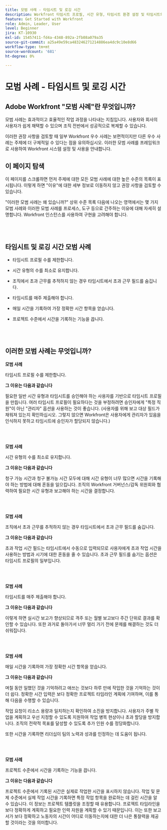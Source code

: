 ```yaml
---
title: 모범 사례 - 타임시트 및 로깅 시간
description: Workfront 타임시트 프로필, 시간 유형, 타임시트 환경 설정 및 타임시트의 설정, 관리 및 사용에 대한 Adobe Workfront 전문가의 모범 사례 권장 사항을 살펴보십시오. (60~160자 사이여야 하지만 184자임)
feature: Get Started with Workfront
role: Admin, Leader, User
level: Beginner
jira: KT-10930
exl-id: 15457411-fd4a-4348-892a-2fb08a079a35
source-git-commit: a25a49e59ca483246271214886ea4dc9c10e8d66
workflow-type: tm+mt
source-wordcount: '681'
ht-degree: 0%

---
```


# 모범 사례 - 타임시트 및 로깅 시간

## Adobe Workfront &quot;모범 사례&quot;란 무엇입니까?

모범 사례는 효과적이고 효율적인 작업 과정을 나타내는 지침입니다. 사용자와 회사의 사용자가 쉽게 채택할 수 있으며 조직 전반에서 성공적으로 복제할 수 있습니다.

이러한 권장 사항을 검토할 때 일부 Workfront 우수 사례는 보편적이지만 다른 우수 사례는 주제에 더 구체적일 수 있다는 점을 유의하십시오. 이러한 모범 사례를 프레임워크로 사용하여 Workfront 시스템 설정 및 사용을 안내합니다.

## 이 페이지 탐색

이 페이지를 스크롤하면 먼저 주제에 대한 모든 모범 사례에 대한 높은 수준의 목록이 표시됩니다. 이렇게 하면 &quot;이유&quot;에 대한 세부 정보로 이동하지 않고 권장 사항을 검토할 수 있습니다.

&quot;이러한 모범 사례는 왜 있습니까?&quot; 상위 수준 목록 다음에 나오는 영역에서는 몇 가지 모범 사례와 이러한 모범 사례를 프로세스, 도구 등으로 간주하는 이유에 대해 자세히 설명합니다. Workfront 인스턴스를 사용하여 구현을 고려해야 합니다.

</br>
</br>


## 타임시트 및 로깅 시간 모범 사례

* 타임시트 프로필 수를 제한합니다.

* 시간 유형의 수를 최소로 유지합니다.

* 조직에서 초과 근무를 추적하지 않는 경우 타임시트에서 초과 근무 필드를 숨깁니다.

* 타임시트를 매주 제출해야 합니다.

* 매일 시간을 기록하여 가장 정확한 시간 항목을 얻습니다.

* 프로젝트 수준에서 시간을 기록하는 기능을 끕니다.

</br>
</br>



## 이러한 모범 사례는 무엇입니까?

**모범 사례**

타임시트 프로필 수를 제한합니다.



**그 이유는 다음과 같습니다**

필요한 일반 시간 유형과 타임시트를 승인해야 하는 사용자를 기반으로 타임시트 프로필을 만듭니다. 여러 타임시트 프로필이 필요하다는 것을 부정하려면 승인자에게 &quot;특정 직원&quot;이 아닌 &quot;관리자&quot; 옵션을 사용하는 것이 좋습니다. (사용자를 위해 보고 대상 필드가 채워져 있는지 확인하십시오. 그렇지 않으면 Workfront은 사용자에게 관리자가 있음을 인식하지 못하고 타임시트에 승인자가 할당되지 않습니다.)

</br>
</br>

**모범 사례**

시간 유형의 수를 최소로 유지합니다.



**그 이유는 다음과 같습니다**

청구 가능 시간과 청구 불가능 시간 모두에 대해 시간 유형이 너무 많으면 시간을 기록해야 하는 방법에 대해 혼동을 일으킵니다. 조직의 Workfront 거버넌스/감독 위원회와 협력하여 필요한 시간 유형과 보고해야 하는 시간을 결정합니다.

</br>
</br>

**모범 사례**

조직에서 초과 근무를 추적하지 않는 경우 타임시트에서 초과 근무 필드를 숨깁니다.



**그 이유는 다음과 같습니다**

초과 작업 시간 필드는 타임시트에서 수동으로 입력되므로 사용자에게 초과 작업 시간을 사용하는 방법과 시기에 대한 혼동을 줄 수 있습니다. 초과 근무 필드를 숨기는 옵션은 타임시트 프로필의 일부입니다.

</br>
</br>

**모범 사례**

타임시트를 매주 제출해야 합니다.



**그 이유는 다음과 같습니다**

이렇게 하면 실시간 보고가 향상되므로 격주 또는 월별 보고보다 주간 단위로 결과를 확인할 수 있습니다. 또한 과거로 돌아가서 너무 멀리 가기 전에 문제를 해결하는 것도 더 쉬워집니다.

</br>
</br>

**모범 사례**

매일 시간을 기록하여 가장 정확한 시간 항목을 얻습니다.



**그 이유는 다음과 같습니다**

며칠 동안 일했던 것을 기억하려고 애쓰는 것보다 하루 만에 작업한 것을 기억하는 것이 더 쉽다. 정확한 시간 입력은 보다 정확한 프로젝트 타임라인 계획에 기여하며, 이를 통해 다음을 수행할 수 있습니다.

작업 요청이 리소스 용량과 일치하는지 확인하여 소진을 방지합니다.
사용자가 주별 작업을 계획하고 우선 지정할 수 있도록 지원하여 작업 병목 현상이나 초과 할당을 방지합니다.
조직의 전략적 목표를 달성할 수 있도록 추가 인원 수를 정당화합니다.


또한 시간을 기록하면 리더십이 팀의 노력과 성과를 인정하는 데 도움이 됩니다.

</br>
</br>

**모범 사례**

프로젝트 수준에서 시간을 기록하는 기능을 끕니다.



**그 이유는 다음과 같습니다**

프로젝트 수준에서 기록된 시간은 실제로 작업한 시간을 표시하지 않습니다. 작업 및 문제 수준에서 실제 작업 시간을 기록하면 특정 작업 항목을 완료하는 데 걸린 시간을 알 수 있습니다. 이 정보는 프로젝트 템플릿을 조정할 때 유용합니다. 프로젝트 타임라인을 보다 정확하게 계획하고 필요한 인력 자원을 계획할 수 있기 때문입니다. 이는 또한 보고서가 보다 정확하고 노동자의 시간이 어디로 이동하는지에 대한 더 나은 통찰력을 제공할 것이라는 것을 의미합니다.

